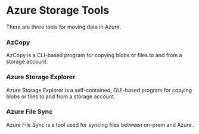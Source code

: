 # Azure Storage Tools
There are three tools for moving data in Azure. 

### AzCopy
AzCopy is a CLI-based program for copying blobs or files to and from a storage account. 

### Azure Storage Explorer
Azure Storage Explorer is a self-contained, GUI-based program for copying blobs or files to and from a storage account. 

### Azure File Sync
Azure File Sync is a tool used for syncing files between on-prem and Azure. 